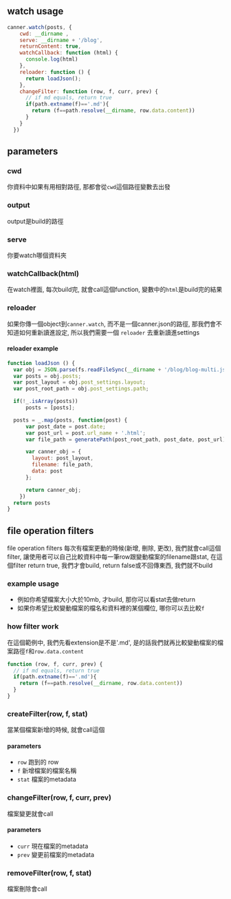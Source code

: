 ## watch usage
``` javascript
canner.watch(posts, {
    cwd: __dirname ,
    serve: __dirname + '/blog',
    returnContent: true,
    watchCallback: function (html) {
      console.log(html)
    },
    reloader: function () {
      return loadJson();
    }, 
    changeFilter: function (row, f, curr, prev) {
      // if md equals, return true
      if(path.extname(f)=='.md'){
        return (f==path.resolve(__dirname, row.data.content))
      }
    }
  })
```

## parameters
### cwd
你資料中如果有用相對路徑, 那都會從`cwd`這個路徑變數去出發

### output
output是build的路徑

### serve
你要watch哪個資料夾

### watchCallback(html)
在watch裡面, 每次build完, 就會call這個function, 變數中的`html`是build完的結果

### reloader
如果你傳一個object到`canner.watch`, 而不是一個canner.json的路徑, 那我們會不知道如何重新讀進設定, 所以我們需要一個 `reloader` 去重新讀進settings

#### reloader example

``` javascript
function loadJson () {
  var obj = JSON.parse(fs.readFileSync(__dirname + '/blog/blog-multi.json', 'utf8'));
  var posts = obj.posts;
  var post_layout = obj.post_settings.layout;
  var post_root_path = obj.post_settings.path;

  if(!_.isArray(posts))
      posts = [posts];

  posts = _.map(posts, function(post) {
      var post_date = post.date;
      var post_url = post.url_name + '.html';
      var file_path = generatePath(post_root_path, post_date, post_url);

      var canner_obj = {
        layout: post_layout,
        filename: file_path,
        data: post
      };

      return canner_obj;
    })
  return posts
}
```

## file operation filters
file operation filters 每次有檔案更動的時候(新增, 刪除, 更改), 我們就會call這個filter, 讓使用者可以自己比較資料中每一筆row跟變動檔案的filename跟stat, 在這個filter return true, 我們才會build, return false或不回傳東西, 我們就不build

### example usage
* 例如你希望檔案大小大於10mb, 才build, 那你可以看stat去做return
* 如果你希望比較變動檔案的檔名和資料裡的某個欄位, 哪你可以去比較`f`

### how filter work
在這個範例中, 我們先看extension是不是'.md', 是的話我們就再比較變動檔案的檔案路徑`f`和`row.data.content`

``` javascript
function (row, f, curr, prev) {
  // if md equals, return true
  if(path.extname(f)=='.md'){
    return (f==path.resolve(__dirname, row.data.content))
  }
}
```

### createFilter(row, f, stat)
當某個檔案新增的時候, 就會call這個

#### parameters
*	`row` 跑到的 row
*	`f` 新增檔案的檔案名稱
*	`stat` 檔案的metadata

### changeFilter(row, f, curr, prev)
檔案變更就會call

#### parameters
*	`curr` 現在檔案的metadata
*	`prev` 變更前檔案的metadata

### removeFilter(row, f, stat)
檔案刪除會call